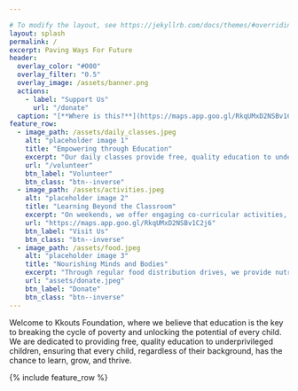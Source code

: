 ```yaml
---

# To modify the layout, see https://jekyllrb.com/docs/themes/#overriding-theme-defaults
layout: splash
permalink: /
excerpt: Paving Ways For Future
header:
  overlay_color: "#000"
  overlay_filter: "0.5"
  overlay_image: /assets/banner.png
  actions:
    - label: "Support Us"
      url: "/donate"
  caption: "[**Where is this?**](https://maps.app.goo.gl/RkqUMxD2NSBv1C2j6)"
feature_row:
  - image_path: /assets/daily_classes.jpeg
    alt: "placeholder image 1"
    title: "Empowering through Education"
    excerpt: "Our daily classes provide free, quality education to underprivileged children. We focus on nurturing their academic growth, equipping them with essential knowledge and skills for a better future. With passionate educators and a supportive environment, we aim to empower every child to succeed in school and life."
    url: "/volunteer"
    btn_label: "Volunteer"
    btn_class: "btn--inverse"
  - image_path: /assets/activities.jpeg
    alt: "placeholder image 2"
    title: "Learning Beyond the Classroom"
    excerpt: "On weekends, we offer engaging co-curricular activities, including sports, arts, and life-skills workshops. These sessions help children explore new talents, develop teamwork, and grow as individuals. Our goal is to complement academic learning with experiences that inspire creativity and personal development, while fostering a sense of community and responsibility."
    url: "https://maps.app.goo.gl/RkqUMxD2NSBv1C2j6"
    btn_label: "Visit Us"
    btn_class: "btn--inverse"
  - image_path: /assets/food.jpeg
    alt: "placeholder image 3"
    title: "Nourishing Minds and Bodies"
    excerpt: "Through regular food distribution drives, we provide nutritious meals to students and their families. By addressing food insecurity, we ensure that children remain focused and healthy, ready to learn and grow. Our initiative aims to support both their education and overall well-being, creating a foundation for brighter futures and stronger communities."
    url: "assets/donate.jpeg"
    btn_label: "Donate"
    btn_class: "btn--inverse"
---
```


Welcome to Kkouts Foundation, where we believe that education is the key to breaking the cycle of poverty and unlocking the potential of every child. We are dedicated to providing free, quality education to underprivileged children, ensuring that every child, regardless of their background, has the chance to learn, grow, and thrive.

{% include feature_row %}
